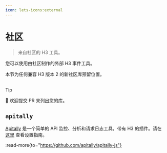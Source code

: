 ```yaml
---
icon: lets-icons:external
---
```


# 社区

> 来自社区的 H3 工具。

您可以使用由社区制作的外部 H3 事件工具。

本节为任何兼容 H3 版本 2 的新社区库预留位置。
<br>
<br>

> [!TIP]
> 💛 欢迎提交 PR 来列出您的库。

## `apitally`

[Apitally](https://apitally.io/h3) 是一个简单的 API 监控、分析和请求日志工具，带有 H3 的插件。请在 [这里](https://docs.apitally.io/frameworks/h3) 查看设置指南。

:read-more{to="https://github.com/apitally/apitally-js"}

